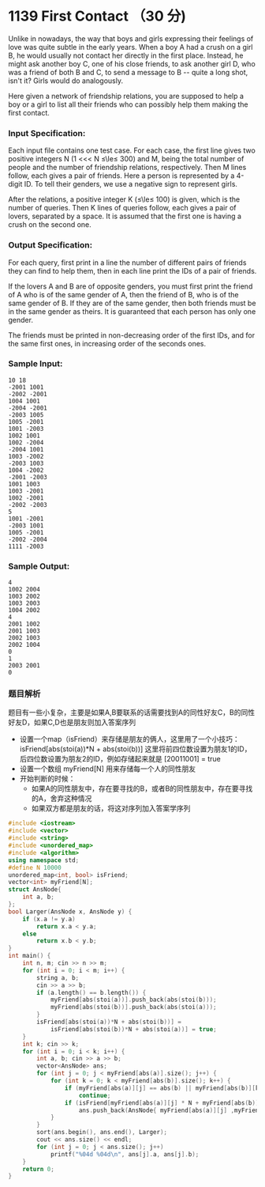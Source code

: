 # 1139 First Contact （30 分)

Unlike in nowadays, the way that boys and girls expressing their feelings of love was quite subtle in the early years. When a boy A had a crush on a girl B, he would usually not contact her directly in the first place. Instead, he might ask another boy C, one of his close friends, to ask another girl D, who was a friend of both B and C, to send a message to B -- quite a long shot, isn't it? Girls would do analogously.

Here given a network of friendship relations, you are supposed to help a boy or a girl to list all their friends who can possibly help them making the first contact.

### Input Specification:

Each input file contains one test case. For each case, the first line gives two positive integers N (1 <<< N ≤\\le≤ 300) and M, being the total number of people and the number of friendship relations, respectively. Then M lines follow, each gives a pair of friends. Here a person is represented by a 4-digit ID. To tell their genders, we use a negative sign to represent girls.

After the relations, a positive integer K (≤\\le≤ 100) is given, which is the number of queries. Then K lines of queries follow, each gives a pair of lovers, separated by a space. It is assumed that the first one is having a crush on the second one.

### Output Specification:

For each query, first print in a line the number of different pairs of friends they can find to help them, then in each line print the IDs of a pair of friends.

If the lovers A and B are of opposite genders, you must first print the friend of A who is of the same gender of A, then the friend of B, who is of the same gender of B. If they are of the same gender, then both friends must be in the same gender as theirs. It is guaranteed that each person has only one gender.

The friends must be printed in non-decreasing order of the first IDs, and for the same first ones, in increasing order of the seconds ones.

### Sample Input:

    10 18
    -2001 1001
    -2002 -2001
    1004 1001
    -2004 -2001
    -2003 1005
    1005 -2001
    1001 -2003
    1002 1001
    1002 -2004
    -2004 1001
    1003 -2002
    -2003 1003
    1004 -2002
    -2001 -2003
    1001 1003
    1003 -2001
    1002 -2001
    -2002 -2003
    5
    1001 -2001
    -2003 1001
    1005 -2001
    -2002 -2004
    1111 -2003
    

### Sample Output:

    4
    1002 2004
    1003 2002
    1003 2003
    1004 2002
    4
    2001 1002
    2001 1003
    2002 1003
    2002 1004
    0
    1
    2003 2001
    0

### 题目解析

题目有一些小复杂，主要是如果A,B要联系的话需要找到A的同性好友C，B的同性好友D，如果C,D也是朋友则加入答案序列

- 设置一个map（isFriend）来存储是朋友的俩人，这里用了一个小技巧：isFriend[abs(stoi(a))*N + abs(stoi(b))] 这里将前四位数设置为朋友1的ID，后四位数设置为朋友2的ID，例如存储起来就是 [20011001] = true
- 设置一个数组 myFriend[N] 用来存储每一个人的同性朋友
- 开始判断的时候：
  - 如果A的同性朋友中，存在要寻找的B，或者B的同性朋友中，存在要寻找的A，舍弃这种情况
  - 如果双方都是朋友的话，将这对序列加入答案学序列

```C++
#include <iostream>
#include <vector>
#include <string>
#include <unordered_map>
#include <algorithm>
using namespace std;
#define N 10000
unordered_map<int, bool> isFriend;
vector<int> myFriend[N];
struct AnsNode{
	int a, b;
};
bool Larger(AnsNode x, AnsNode y) {
	if (x.a != y.a)
		return x.a < y.a;
	else
		return x.b < y.b;
}
int main() {
	int n, m; cin >> n >> m;
	for (int i = 0; i < m; i++) {
		string a, b;
		cin >> a >> b;
		if (a.length() == b.length()) {
			myFriend[abs(stoi(a))].push_back(abs(stoi(b)));
			myFriend[abs(stoi(b))].push_back(abs(stoi(a)));
		}
		isFriend[abs(stoi(a))*N + abs(stoi(b))] =
			isFriend[abs(stoi(b))*N + abs(stoi(a))] = true;
	}
	int k; cin >> k;
	for (int i = 0; i < k; i++) {
		int a, b; cin >> a >> b;
		vector<AnsNode> ans;
		for (int j = 0; j < myFriend[abs(a)].size(); j++) {
			for (int k = 0; k < myFriend[abs(b)].size(); k++) {
				if (myFriend[abs(a)][j] == abs(b) || myFriend[abs(b)][k] == abs(a))
					continue;
				if (isFriend[myFriend[abs(a)][j] * N + myFriend[abs(b)][k]])
					ans.push_back(AnsNode{ myFriend[abs(a)][j] ,myFriend[abs(b)][k] });
			}
		}
		sort(ans.begin(), ans.end(), Larger);
		cout << ans.size() << endl;
		for (int j = 0; j < ans.size(); j++)
			printf("%04d %04d\n", ans[j].a, ans[j].b);
	}
	return 0;
}
```